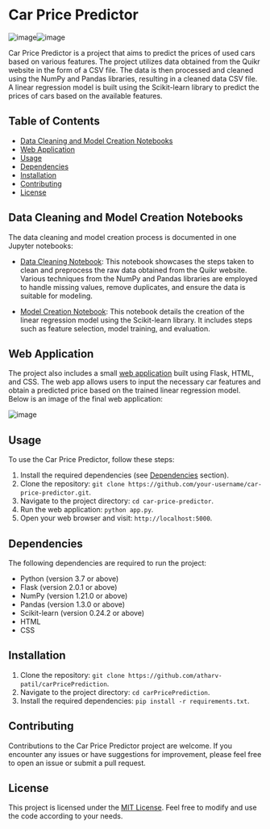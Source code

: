# Car Price Predictor

![image](https://github.com/atharv-patil/carPricePrediction/assets/83455141/029ce082-4a74-4dec-8540-513b3a5e3cb0)![image](https://github.com/atharv-patil/carPricePrediction/assets/83455141/51ccdea6-2f6b-4da3-8d55-2d6d1de00ea1)


Car Price Predictor is a project that aims to predict the prices of used cars based on various features. The project utilizes data obtained from the Quikr website in the form of a CSV file. The data is then processed and cleaned using the NumPy and Pandas libraries, resulting in a cleaned data CSV file. A linear regression model is built using the Scikit-learn library to predict the prices of cars based on the available features.

## Table of Contents
- [Data Cleaning and Model Creation Notebooks](#data-cleaning-and-model-creation-notebooks)
- [Web Application](#web-application)
- [Usage](#usage)
- [Dependencies](#dependencies)
- [Installation](#installation)
- [Contributing](#contributing)
- [License](#license)

## Data Cleaning and Model Creation Notebooks

The data cleaning and model creation process is documented in one Jupyter notebooks:

- [Data Cleaning Notebook](https://github.com/atharv-patil/carPricePrediction/blob/main/usedCarPricePrediction.ipynb): This notebook showcases the steps taken to clean and preprocess the raw data obtained from the Quikr website. Various techniques from the NumPy and Pandas libraries are employed to handle missing values, remove duplicates, and ensure the data is suitable for modeling.

- [Model Creation Notebook](https://github.com/atharv-patil/carPricePrediction/blob/main/usedCarPricePrediction.ipynb): This notebook details the creation of the linear regression model using the Scikit-learn library. It includes steps such as feature selection, model training, and evaluation.

## Web Application

The project also includes a small [web application](https://github.com/atharv-patil/carPricePrediction/tree/main/app) built using Flask, HTML, and CSS. The web app allows users to input the necessary car features and obtain a predicted price based on the trained linear regression model. Below is an image of the final web application:

![image](https://github.com/atharv-patil/carPricePrediction/assets/83455141/54c69d32-3b7c-423b-b28e-29ee03a4a629)

## Usage

To use the Car Price Predictor, follow these steps:

1. Install the required dependencies (see [Dependencies](#dependencies) section).
2. Clone the repository: `git clone https://github.com/your-username/car-price-predictor.git`.
3. Navigate to the project directory: `cd car-price-predictor`.
4. Run the web application: `python app.py`.
5. Open your web browser and visit: `http://localhost:5000`.

## Dependencies

The following dependencies are required to run the project:

- Python (version 3.7 or above)
- Flask (version 2.0.1 or above)
- NumPy (version 1.21.0 or above)
- Pandas (version 1.3.0 or above)
- Scikit-learn (version 0.24.2 or above)
- HTML
- CSS

## Installation

1. Clone the repository: `git clone https://github.com/atharv-patil/carPricePrediction`.
2. Navigate to the project directory: `cd carPricePrediction`.
3. Install the required dependencies: `pip install -r requirements.txt`.

## Contributing

Contributions to the Car Price Predictor project are welcome. If you encounter any issues or have suggestions for improvement, please feel free to open an issue or submit a pull request.

## License

This project is licensed under the [MIT License](LICENSE). Feel free to modify and use the code according to your needs.
